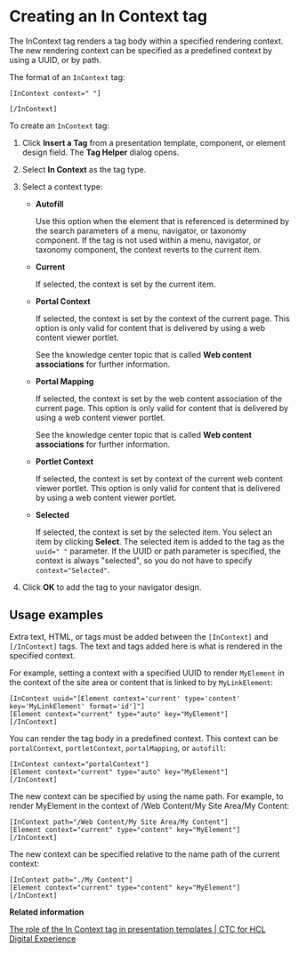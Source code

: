 # Creating an In Context tag

The InContext tag renders a tag body within a specified rendering context. The new rendering context can be specified as a predefined context by using a UUID, or by path.

The format of an `InContext` tag:

```
[InContext context=" "]

[/InContext]
```

To create an `InContext` tag:

1.  Click **Insert a Tag** from a presentation template, component, or element design field. The **Tag Helper** dialog opens.

2.  Select **In Context** as the tag type.

3.  Select a context type:

    -   **Autofill**

        Use this option when the element that is referenced is determined by the search parameters of a menu, navigator, or taxonomy component. If the tag is not used within a menu, navigator, or taxonomy component, the context reverts to the current item.

    -   **Current**

        If selected, the context is set by the current item.

    -   **Portal Context**

        If selected, the context is set by the context of the current page. This option is only valid for content that is delivered by using a web content viewer portlet.

        See the knowledge center topic that is called **Web content associations** for further information.

    -   **Portal Mapping**

        If selected, the context is set by the web content association of the current page. This option is only valid for content that is delivered by using a web content viewer portlet.

        See the knowledge center topic that is called **Web content associations** for further information.

    -   **Portlet Context**

        If selected, the context is set by context of the current web content viewer portlet. This option is only valid for content that is delivered by using a web content viewer portlet.

    -   **Selected**

        If selected, the context is set by the selected item. You select an item by clicking **Select**. The selected item is added to the tag as the `uuid=" "` parameter. If the UUID or path parameter is specified, the context is always "selected", so you do not have to specify `context="Selected"`.

4.  Click **OK** to add the tag to your navigator design.


## Usage examples

Extra text, HTML, or tags must be added between the `[InContext]` and `[/InContext]` tags. The text and tags added here is what is rendered in the specified context.

For example, setting a context with a specified UUID to render `MyElement` in the context of the site area or content that is linked to by `MyLinkElement`:

```
[InContext uuid="[Element context='current' type='content' key='MyLinkElement' format='id']"]
[Element context="current" type="auto" key="MyElement"]
[/InContext]
```

You can render the tag body in a predefined context. This context can be `portalContext`, `portletContext`, `portalMapping`, or `autofill`:

```
[InContext context="portalContext"]
[Element context="current" type="auto" key="MyElement"]
[/InContext]
```

The new context can be specified by using the name path. For example, to render MyElement in the context of /Web Content/My Site Area/My Content:

```
[InContext path="/Web Content/My Site Area/My Content"]
[Element context="current" type="content" key="MyElement"]
[/InContext]
```

The new context can be specified relative to the name path of the current context:

```
[InContext path="./My Content"]
[Element context="current" type="content" key="MyElement"]
[/InContext]
```

**Related information**  


[The role of the In Context tag in presentation templates \| CTC for HCL Digital Experience](../ctc/ctc_arch_prestemp_jspcontext.md)

